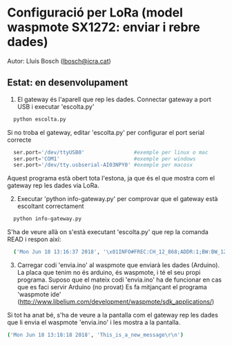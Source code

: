 # Configuració per LoRa (model waspmote SX1272: enviar i rebre dades)
Autor: Lluís Bosch (lbosch@icra.cat)

## Estat: en desenvolupament
1. El gateway és l'aparell que rep les dades. Connectar gateway a port USB i executar 'escolta.py'
  ```bash
    python escolta.py
  ```
  Si no troba el gateway, editar 'escolta.py' per configurar el port serial correcte
  ```python
    ser.port='/dev/ttyUSB0'                #exemple per linux o mac
    ser.port='COM1'                        #exemple per windows
    ser.port='/dev/tty.usbserial-AI03NPY0' #exemple per macosx
  ```

  Aquest programa està obert tota l'estona, ja que és el que mostra com el gateway rep les dades via LoRa.

2. Executar 'python info-gateway.py' per comprovar que el gateway està escoltant correctament
  ```bash
    python info-gateway.py
  ```
S'ha de veure allà on s'està executant 'escolta.py' que rep la comanda READ i respon així:
```bash
  ('Mon Jun 18 13:16:37 2018', '\x01INFO#FREC:CH_12_868;ADDR:1;BW:BW_125;CR:CR_5;SF:SF_12;SNR:0;RSSI:-110;RSSI_PACKET:119;VER:0.13\r\n27C0\x04')
```

3. Carregar codi 'envia.ino' al waspmote que enviarà les dades (Arduino).
La placa que tenim no és arduino, és waspmote, i té el seu propi programa.
Suposo que el mateix codi 'envia.ino' ha de funcionar en cas que es faci servir Arduino (no provat)
Es fa mitjançant el programa 'waspmote ide' (http://www.libelium.com/development/waspmote/sdk_applications/)

Si tot ha anat bé, s'ha de veure a la pantalla com el gateway rep les dades que li envia el waspmote 'envia.ino' i les mostra a la pantalla.

```bash
('Mon Jun 18 13:18:18 2018', 'This_is_a_new_message\r\n')
```
